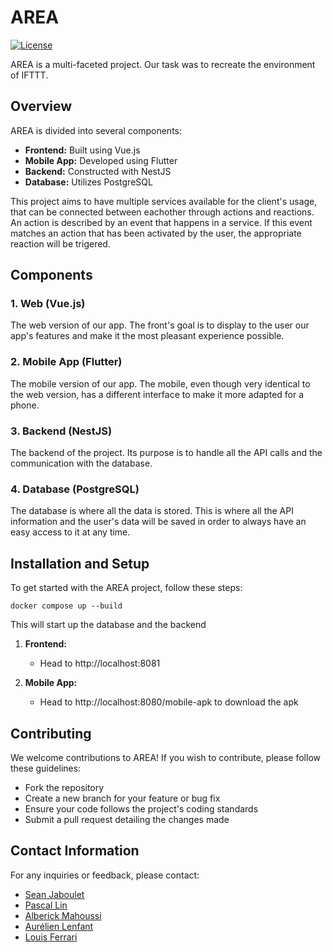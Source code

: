 # AREA
[![License](https://img.shields.io/badge/license-MIT-blue.svg?style=flat-square)](LICENSE.txt)

AREA is a multi-faceted project. Our task was to recreate the environment of IFTTT.

## Overview

AREA is divided into several components:

- **Frontend:** Built using Vue.js
- **Mobile App:** Developed using Flutter
- **Backend:** Constructed with NestJS
- **Database:** Utilizes PostgreSQL

This project aims to have multiple services available for the client's usage, that can be connected between eachother through actions and reactions. An action is described by an event that happens in a service. If this event matches an action that has been activated by the user, the appropriate reaction will be trigered.

## Components

### 1. Web (Vue.js)

The web version of our app. The front's goal is to display to the user our app's features and make it the most pleasant experience possible.

### 2. Mobile App (Flutter)

The mobile version of our app. The mobile, even though very identical to the web version, has a different interface to make it more adapted for a phone.

### 3. Backend (NestJS)

The backend of the project. Its purpose is to handle all the API calls and the communication with the database.

### 4. Database (PostgreSQL)

The database is where all the data is stored. This is where all the API information and the user's data will be saved in order to always have an easy access to it at any time.

## Installation and Setup

To get started with the AREA project, follow these steps:

```
docker compose up --build
```
This will start up the database and the backend

1. **Frontend:**
   - Head to http://localhost:8081

2. **Mobile App:**
   - Head to http://localhost:8080/mobile-apk to download the apk

## Contributing

We welcome contributions to AREA! If you wish to contribute, please follow these guidelines:
- Fork the repository
- Create a new branch for your feature or bug fix
- Ensure your code follows the project's coding standards
- Submit a pull request detailing the changes made

## Contact Information

For any inquiries or feedback, please contact:
- [Sean Jaboulet](mailto:sean.jaboulet@epitech.eu)
- [Pascal Lin](mailto:pascal.lin@epitech.eu)
- [Alberick Mahoussi](mailto:alberick-mahoussi)
- [Aurélien Lenfant](mailto:aurelien@example.com)
- [Louis Ferrari](mailto:louis@example.com)
